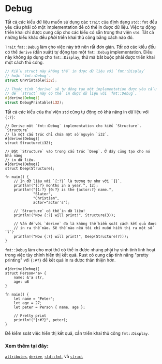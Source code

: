 # Debug

Tất cả các kiểu dữ liệu muốn sử dụng các `trait` của định dạng `std::fmt` đều yêu cầu phải có
một implementation để có thể in được dữ liệu. Việc tự động triển khai chỉ được cung cấp
cho các kiểu có sẵn trong thư viện `std`. Tất cả những kiểu khác đều *phải* triển khai 
thủ công bằng cách nào đó.

 `Trait` `fmt::Debug` làm cho việc này trở nên rất đơn giản. *Tất cả* các kiểu đều có thể
`derive` (dẫn xuất) tự động tạo một `fmt::Debug` implementation. Điều này không áp dụng cho `fmt::Display`,
thứ mà bắt buộc phải được triển khai một cách thủ công.

```rust
// Kiểu struct này không thể in được dữ liệu với `fmt::Display` 
// hoặc `fmt::Debug`.
struct UnPrintable(i32);

// Thuộc tính `derive` sẽ tự động tạo một implementation được yêu cầu
// để `struct` này có thể in được dữ liệu với `fmt::Debug`.
#[derive(Debug)]
struct DebugPrintable(i32);
```

Tất cả các kiểu của thư viện `std` cũng tự động có khả năng in dữ liệu với `{:?}`:

```rust,editable
// Derive một `fmt::Debug` implementation cho kiểu `Structure`. `Structure`
// là một cấu trúc chỉ chứa một số nguyên `i32`.
#[derive(Debug)]
struct Structure(i32);

// Đặt `Structure` vào trong cấu trúc `Deep`. Ở đây cũng tạo cho nó khả năng
// in dữ liệu.
#[derive(Debug)]
struct Deep(Structure);

fn main() {
    // In dữ liệu với `{:?}` là tương tự như với `{}`.
    println!("{:?} months in a year.", 12);
    println!("{1:?} {0:?} is the {actor:?} name.",
             "Slater",
             "Christian",
             actor="actor's");

    // `Structure` có thể in dữ liệu!
    println!("Now {:?} will print!", Structure(3));

    // Vấn đề với `derive` đó là không thể kiểm soát cách kết quả được
    // in ra thế nào. Sẽ thế nào nếu tôi chỉ muốn hiển thị ra một số `7`?
    println!("Now {:?} will print!", Deep(Structure(7)));
}
```

`fmt::Debug` làm cho mọi thứ có thể in được nhưng phải hy sinh tính linh hoạt trong việc 
tùy chỉnh hiển thị kết quả. Rust có cung cấp tính năng "pretty printing" với `{:#?}` 
để kết quả in ra được thân thiện hơn.

```rust,editable
#[derive(Debug)]
struct Person<'a> {
    name: &'a str,
    age: u8
}

fn main() {
    let name = "Peter";
    let age = 27;
    let peter = Person { name, age };

    // Pretty print
    println!("{:#?}", peter);
}
```

Để kiểm soát việc hiển thị kết quả, cần triển khai thủ công `fmt::Display`.

### Xem thêm tại đây:

[`attributes`][attributes], [`derive`][derive], [`std::fmt`][fmt],
và [`struct`][structs]

[attributes]: https://doc.rust-lang.org/reference/attributes.html
[derive]: ../../trait/derive.md
[fmt]: https://doc.rust-lang.org/std/fmt/
[structs]: ../../custom_types/structs.md

